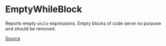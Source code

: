 # EmptyWhileBlock

Reports empty `while` expressions. Empty blocks of code serve no purpose and should be removed.


[Source](https://arturbosch.github.io/detekt/empty-blocks.html#emptywhileblock)

